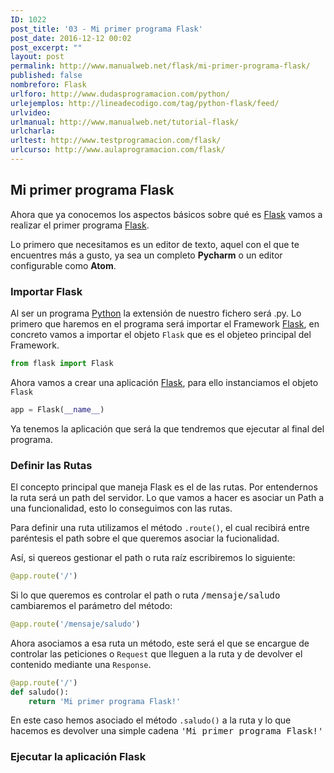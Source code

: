```yaml
---
ID: 1022
post_title: '03 - Mi primer programa Flask'
post_date: 2016-12-12 00:02
post_excerpt: ""
layout: post
permalink: http://www.manualweb.net/flask/mi-primer-programa-flask/
published: false
nombreforo: Flask
urlforo: http://www.dudasprogramacion.com/python/
urlejemplos: http://lineadecodigo.com/tag/python-flask/feed/
urlvideo:
urlmanual: http://www.manualweb.net/tutorial-flask/
urlcharla:
urltest: http://www.testprogramacion.com/flask/
urlcurso: http://www.aulaprogramacion.com/flask/
---
```

## Mi primer programa Flask
Ahora que ya conocemos los aspectos básicos sobre qué es [Flask][1] vamos a realizar el primer programa [Flask][1].

Lo primero que necesitamos es un editor de texto, aquel con el que te encuentres más a gusto, ya sea un completo **Pycharm** o un editor configurable como **Atom**.

### Importar Flask
Al ser un programa [Python][2] la extensión de nuestro fichero será .py. Lo primero que haremos en el programa será importar el Framework [Flask][1], en concreto vamos a importar el objeto <code>Flask</code> que es el objeteo principal del Framework.

```python
from flask import Flask
```

Ahora vamos a crear una aplicación [Flask][1], para ello instanciamos el objeto <code>Flask</code>

```python
app = Flask(__name__)
```

Ya tenemos la aplicación que será la que tendremos que ejecutar al final del programa.

### Definir las Rutas
El concepto principal que maneja Flask es el de las rutas. Por entendernos la ruta será un path del servidor. Lo que vamos a hacer es asociar un Path a una funcionalidad, esto lo conseguimos con las rutas.

Para definir una ruta utilizamos el método <code>.route()</code>, el cual recibirá entre paréntesis el path sobre el que queremos asociar la fucionalidad.

Así, si quereos gestionar el path o ruta raíz escribiremos lo siguiente:

```python
@app.route('/')
```

Si lo que queremos es controlar el path o ruta <samp>/mensaje/saludo</samp> cambiaremos el parámetro del método:

```python
@app.route('/mensaje/saludo')
```
Ahora asociamos a esa ruta un método, este será el que se encargue de controlar las peticiones o <code>Request</code> que lleguen a la ruta y de devolver el contenido mediante una <code>Response</code>.

```python
@app.route('/')
def saludo():
    return 'Mi primer programa Flask!'
```

En este caso hemos asociado el método <code>.saludo()</code> a la ruta y lo que hacemos es devolver una simple cadena <samp>'Mi primer programa Flask!'</samp>

### Ejecutar la aplicación Flask


[1]: http://www.manualweb.net/tutorial-flask/
[2]: http://www.manualweb.net/tutorial-python/
